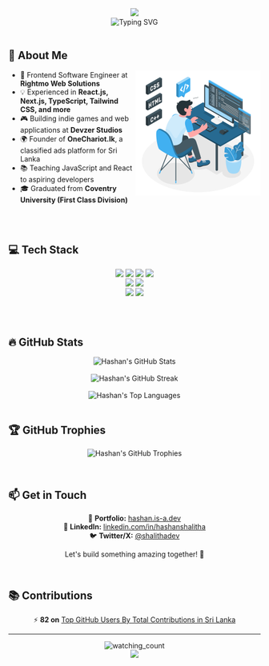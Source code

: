 <div align="center">
  <img src="https://capsule-render.vercel.app/api?type=waving&color=0:41B0F1,100:2975D6&height=200&section=header&text=Hashan%20Shalitha&fontSize=55&fontColor=ffffff&fontAlignY=35&desc=T3-Stack%20Developer&descSize=25&descAlignY=55&animation=fadeIn" />
</div>

<div align="center">
  <img src="https://readme-typing-svg.herokuapp.com?font=Fira+Code&weight=500&size=25&pause=1000&color=41B0F1&center=true&vCenter=true&random=false&width=435&lines=Frontend+Expert;TypeScript+Enthusiast;Open+Source+Contributor;Problem+Solver;Continuous+Learner;Indie+Game+Developer;Entrepreneur" alt="Typing SVG" />
</div>

<br/>

<!--- <p align="center">
  🚀 <strong>Frontend Software Engineer | Indie Game Developer | Entrepreneur</strong><br>
  🔹 Founder of <a href="https://devzer.com">Devzer Studio</a> | Creator of <a href="https://onechariot.lk">OneChariot.lk</a><br>
  🔹 Passionate about web development, game development, and crafting digital experiences
</p> --->

## 💫 About Me
<img align="right" alt="Coding" width="250" src="./developer.svg"/>

- 🎨 Frontend Software Engineer at **Rightmo Web Solutions**
- 💡 Experienced in **React.js, Next.js, TypeScript, Tailwind CSS, and more**
- 🎮 Building indie games and web applications at **Devzer Studios**
- 🌍 Founder of **OneChariot.lk**, a classified ads platform for Sri Lanka
- 📚 Teaching JavaScript and React to aspiring developers
- 🎓 Graduated from **Coventry University (First Class Division)**

<br />
<br />

## 💻 Tech Stack

<p align="center">
  <img src="https://img.shields.io/badge/React-20232A?style=for-the-badge&logo=react&logoColor=61DAFB">
  <img src="https://img.shields.io/badge/Next.js-000000?style=for-the-badge&logo=next.js&logoColor=white">
  <img src="https://img.shields.io/badge/TypeScript-007ACC?style=for-the-badge&logo=typescript&logoColor=white">
  <img src="https://img.shields.io/badge/Tailwind_CSS-38B2AC?style=for-the-badge&logo=tailwind-css&logoColor=white">
  <br>
  <img src="https://img.shields.io/badge/Firebase-FFCA28?style=for-the-badge&logo=firebase&logoColor=white">
  <img src="https://img.shields.io/badge/Node.js-339933?style=for-the-badge&logo=node.js&logoColor=white">
  <br>
  <img src="https://img.shields.io/badge/Unity-100000?style=for-the-badge&logo=unity&logoColor=white">
  <img src="https://img.shields.io/badge/Godot-478CBF?style=for-the-badge&logo=godot-engine&logoColor=white">
</p>

<br/>
<br/>

## 🔥 GitHub Stats

<div align="center">
  <img src="https://github-readme-stats.vercel.app/api?username=hashaaan&theme=nord&hide_border=true&include_all_commits=true&count_private=true" alt="Hashan's GitHub Stats" />
  <br/><br/>
  <img src="https://nirzak-streak-stats.vercel.app/?user=hashaaan&theme=nord&hide_border=true" alt="Hashan's GitHub Streak" />
  <br/><br/>
  <img src="https://github-readme-stats.vercel.app/api/top-langs/?username=hashaaan&theme=nord&hide_border=true&include_all_commits=true&count_private=true&layout=compact" alt="Hashan's Top Languages" />
</div>

<br/>

## 🏆 GitHub Trophies

<p align="center">
  <img src="https://github-profile-trophy.vercel.app/?username=hashaaan&theme=nord&no-frame=true&no-bg=false&margin-w=4&row=1" alt="Hashan's GitHub Trophies" />
</p>

<br/>

## 📫 Get in Touch

<p align="center">
  🔗 <strong>Portfolio:</strong> <a href="https://hashan.is-a.dev">hashan.is-a.dev</a><br>
  💼 <strong>LinkedIn:</strong> <a href="https://linkedin.com/in/hashanshalitha">linkedin.com/in/hashanshalitha</a><br>
  🐦 <strong>Twitter/X:</strong> <a href="https://twitter.com/shalithadev">@shalithadev</a>
</p>

<p align="center">Let's build something amazing together! 🚀</p>

<br/>

## 📚 Contributions

<p align="center">
  ⚡ <strong>82 on</strong> <a target="_blank" href="https://github.com/gayanvoice/top-github-users/blob/main/markdown/total_contributions/sri_lanka.md">Top GitHub Users By Total Contributions in Sri Lanka</a>
</p>

---

<div align="center">
  <img src="https://komarev.com/ghpvc/?username=hashaaan&color=2975D6" alt="watching_count" />
</div>

<div align="center">
  <img src="https://capsule-render.vercel.app/api?type=waving&color=0:41B0F1,100:2975D6&height=120&section=footer" />
</div>
